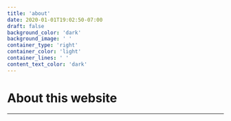 ```yaml
---
title: 'about'
date: 2020-01-01T19:02:50-07:00
draft: false
background_color: 'dark'
background_image: ' '
container_type: 'right'
container_color: 'light'
container_lines: ' '
content_text_color: 'dark'
---
```


# About this website
------
 